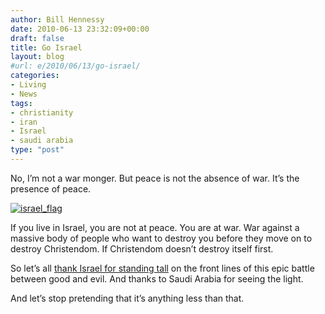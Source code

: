 ```yaml
---
author: Bill Hennessy
date: 2010-06-13 23:32:09+00:00
draft: false
title: Go Israel
layout: blog
#url: e/2010/06/13/go-israel/
categories:
- Living
- News
tags:
- christianity
- iran
- Israel
- saudi arabia
type: "post"
---
```


No, I’m not a war monger. But peace is not the absence of war. It’s the presence of peace. 

 

[![israel_flag](https://hennessysview.com/wp-content/uploads/2010/06/israel_flag_thumb.jpg)
](https://hennessysview.com/wp-content/uploads/2010/06/israel_flag.jpg)

 

If you live in Israel, you are not at peace. You are at war. War against a massive body of people who want to destroy you before they move on to destroy Christendom. If Christendom doesn’t destroy itself first. 

 

So let’s all [thank Israel for standing tall](https://www.timesonline.co.uk/tol/news/world/middle_east/article7148555.ece) on the front lines of this epic battle between good and evil. And thanks to Saudi Arabia for seeing the light.

 

And let’s stop pretending that it’s anything less than that. 
